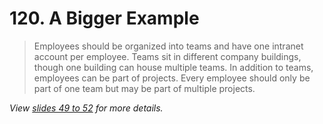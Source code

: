 # 120. A Bigger Example

> Employees should be organized into teams and have one intranet account per employee. Teams sit in different company buildings, though one building can house multiple teams. In addition to teams, employees can be part of projects. Every employee should only be part of one team but may be part of multiple projects.

_View [slides 49 to 52](./slides/slides.pdf) for more details._
